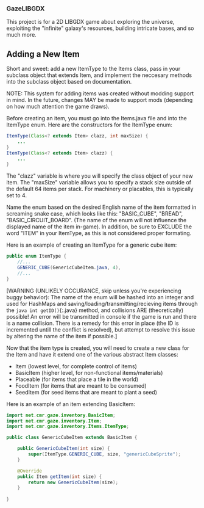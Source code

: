 ### GazeLIBGDX

This project is for a 2D LIBGDX game about exploring the universe, exploiting the "infinite" galaxy's resources, building intricate bases, and so much more.

## Adding a New Item

Short and sweet: add a new ItemType to the Items class, pass in your subclass object that extends Item, and implement the neccesary methods into the subclass object based on documentation.

NOTE: This system for adding items was created without modding support in mind. In the future, changes MAY be made to support mods (depending on how much attention the game draws).

Before creating an item, you must go into the Items.java file and into the ItemType enum. Here are the constructors for the ItemType enum:
```java
ItemType(Class<? extends Item> clazz, int maxSize) {
    ...
}
ItemType(Class<? extends Item> clazz) {
    ...
}
```
The "clazz" variable is where you will specify the class object of your new item. The "maxSize" variable allows you to specify a stack size outside of the default 64 items per stack. For machinery or placables, this is typically set to 4.

Name the enum based on the desired English name of the item formatted in screaming snake case, which looks like this: "BASIC_CUBE", "BREAD", "BASIC_CIRCUIT_BOARD". (The name of the enum will not influence the displayed name of the item in-game). In addition, be sure to EXCLUDE the word "ITEM" in your ItemType, as this is not considered proper formating.

Here is an example of creating an ItemType for a generic cube item:

```java
public enum ItemType {
    //...
    GENERIC_CUBE(GenericCubeItem.java, 4),
    //...
}
```

[WARNING (UNLIKELY OCCURANCE, skip unless you're experiencing buggy behavior): The name of the enum will be hashed into an integer and used for HashMaps and saving/loading/transmitting/recieving items through the `java int getID()`{:.java} method, and collisions ARE (theoretically) possible! An error will be transmitted in console if the game is run and there is a name collision. There is a remedy for this error in place (the ID is incremented untill the conflict is resolved), but attempt to resolve this issue by altering the name of the item if possible.]


Now that the item type is created, you will need to create a new class for the Item and have it extend one of the various abstract Item classes:
- Item (lowest level, for complete control of items)
- BasicItem (higher level, for non-functional items/materials)
- Placeable (for items that place a tile in the world)
- FoodItem (for items that are meant to be consumed)
- SeedItem (for seed items that are meant to plant a seed)

Here is an example of an item extending BasicItem:

```java
import net.cmr.gaze.inventory.BasicItem;
import net.cmr.gaze.inventory.Item;
import net.cmr.gaze.inventory.Items.ItemType;

public class GenericCubeItem extends BasicItem {

    public GenericCubeItem(int size) {
        super(ItemType.GENERIC_CUBE, size, "genericCubeSprite");
    }

    @Override
    public Item getItem(int size) {
        return new GenericCubeItem(size);
    }
    
}
```

